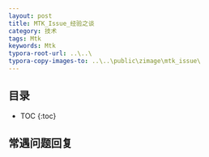 ```yaml
---
layout: post
title: MTK_Issue_经验之谈
category: 技术
tags: Mtk 
keywords: Mtk
typora-root-url: ..\..\
typora-copy-images-to: ..\..\public\zimage\mtk_issue\
---
```








## 目录
 * TOC
 {:toc}












## 常遇问题回复























